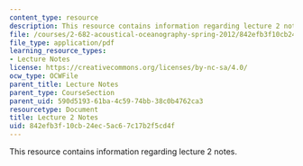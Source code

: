 ```yaml
---
content_type: resource
description: This resource contains information regarding lecture 2 notes.
file: /courses/2-682-acoustical-oceanography-spring-2012/842efb3f10cb24ec5ac67c17b2f5cd4f_MIT2_682S12_lec02.pdf
file_type: application/pdf
learning_resource_types:
- Lecture Notes
license: https://creativecommons.org/licenses/by-nc-sa/4.0/
ocw_type: OCWFile
parent_title: Lecture Notes
parent_type: CourseSection
parent_uid: 590d5193-61ba-4c59-74bb-38c0b4762ca3
resourcetype: Document
title: Lecture 2 Notes
uid: 842efb3f-10cb-24ec-5ac6-7c17b2f5cd4f
---
```

This resource contains information regarding lecture 2 notes.